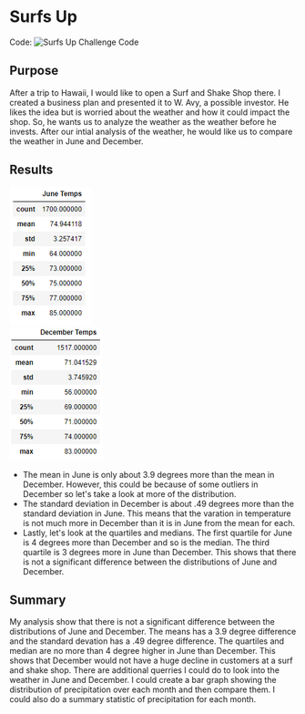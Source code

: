 # Surfs Up
Code: ![Surfs Up Challenge Code](SurfsUp_Challenge.ipynb)
## Purpose
After a trip to Hawaii, I would like to open a Surf and Shake Shop there. I created a business plan and presented it to W. Avy, a possible investor. He likes the idea but is worried about the weather and how it could impact the shop. So, he wants us to analyze the weather as the weather before he invests. After our intial analysis of the weather, he would like us to compare the weather in June and December. 
## Results
![June's Summary Statistics](Images/Summary_Statistics_June.PNG)\
![December's Summary Statistics](Images/Summary_Statistics_Dec.PNG)
- The mean in June is only about 3.9 degrees more than the mean in December. However, this could be because of some outliers in December so let's take a look at more of the distribution.
- The standard deviation in December is about .49 degrees more than the standard deviation in June. This means that the varation in temperature is not much more in December than it is in June from the mean for each.
- Lastly, let's look at the quartiles and medians. The first quartile for June is 4 degrees more than December and so is the median. The third quartile is 3 degrees more in June than December. This shows that there is not a significant difference between the distributions of June and December.
## Summary
My analysis show that there is not a significant difference between the distributions of June and December. The means has a 3.9 degree difference and the standard devation has a .49 degree difference. The quartiles and median are no more than 4 degree higher in June than December. This shows that December would not have a huge decline in customers at a surf and shake shop. There are additional querries I could do to look into the weather in June and December. I could create a bar graph showing the distribution of precipitation over each month and then compare them. I could also do a summary statistic of precipitation for each month.

